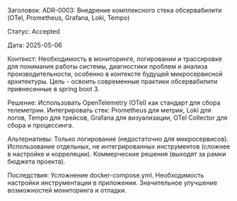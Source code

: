 Заголовок: ADR-0003: Внедрение комплексного стека обсервабилити (OTel, Prometheus, Grafana, Loki, Tempo)

Статус: Accepted

Дата: 2025-05-06

Контекст: Необходимость в мониторинге, логировании и трассировке для понимания работы системы, диагностики проблем и анализа производительности, особенно в контексте будущей микросервисной архитектуры. Цель - освоить современные практики обсервабилити привнесенные в spring boot 3.

Решение: Использовать OpenTelemetry (OTel) как стандарт для сбора телеметрии. Интегрировать стек: Prometheus для метрик, Loki для логов, Tempo для трейсов, Grafana для визуализации, OTel Collector для сбора и процессинга.

Альтернативы: Только логирование (недостаточно для микросервисов). Использование отдельных, не интегрированных инструментов (сложнее в настройке и корреляции). Коммерческие решения (выходят за рамки бюджета проекта).

Последствия: Усложнение docker-compose.yml. Необходимость настройки инструментации в приложении. Значительное улучшение возможностей мониторинга и отладки.